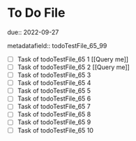 # To Do File

due:: 2022-09-27

metadatafield:: todoTestFile_65_99

- [ ] Task of todoTestFile_65 1 [[Query me]]
- [ ] Task of todoTestFile_65 2 [[Query me]]
- [ ] Task of todoTestFile_65 3
- [ ] Task of todoTestFile_65 4
- [ ] Task of todoTestFile_65 5
- [ ] Task of todoTestFile_65 6
- [ ] Task of todoTestFile_65 7
- [ ] Task of todoTestFile_65 8
- [ ] Task of todoTestFile_65 9
- [ ] Task of todoTestFile_65 10
